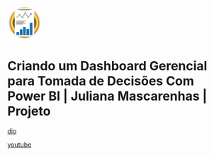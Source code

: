 ![alt text](image.png)

# Criando um Dashboard Gerencial para Tomada de Decisões Com Power BI | Juliana Mascarenhas | Projeto

[dio](https://web.dio.me/project/criando-relatorios-dinamicos-com-o-uso-de-parametros/learning/c099881b-acad-4972-9020-c79f58b5f1a4)

[youtube](https://www.youtube.com/playlist?list=PLUFkgDlXfnjv596CQPxOr3uhj0eSaCYF7)

